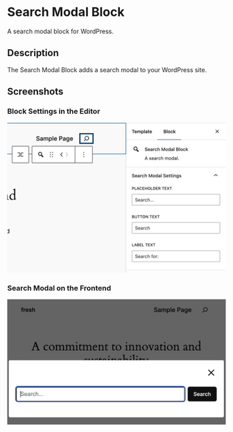 # Search Modal Block

A search modal block for WordPress.

## Description

The Search Modal Block adds a search modal to your WordPress site.

## Screenshots

### Block Settings in the Editor
![Block Settings](./assets/screenshot-1.png)

### Search Modal on the Frontend
![Search Modal](./assets/screenshot-2.png)